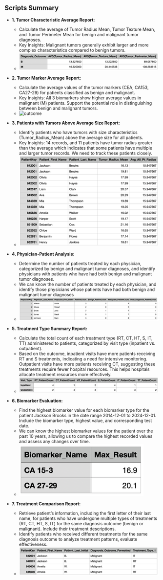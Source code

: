 ## Scripts Summary ##

- **1. Tumor Characteristic Average Report:**
  - Calculate the average of Tumor Radius Mean, Tumor Texture Mean, and Tumor Perimeter Mean for benign and malignant tumor diagnoses.
  - Key Insights: Malignant tumors generally exhibit larger and more complex characteristics compared to benign tumors.
  - ![outcome](reports/png/Tumor_Characteristic_Average_Report.png)

- **2. Tumor Marker Average Report:**
  - Calculate the average values of the tumor markers (CEA, CA153, CA27-29) for patients classified as benign and malignant.
  - Key Insights: All 3 biomarkers show higher average values in malignant (M) patients. Support the potential role in distinguishing between benign and malignant tumors.
  - ![outcome](reports/png/Tumor_Marker_Average_Report_with_Rounded_Values.png)
 
- **3. Patients with Tumors Above Average Size Report:**
  - Identify patients who have tumors with size characteristics (Tumor_Radius_Mean) above the average size for all patients.
  - Key Insights: 14 records, and 11 patients have tumor radius greater than the average which indicates that some patients have multiple and larger tumor records. We need to track these patients closely.
  - ![outcome](reports/png/Patients_with_Tumors_Above_Average_Size_Report.png)
 
- **4. Physician-Patient Analysis:**
  - Determine the number of patients treated by each physician, categorized by benign and malignant tumor diagnoses, and identify physicians with patients who have had both benign and malignant tumor diagnoses.
  - We can know the number of patients treated by each physician, and identify those physicians whose patients have had both benign and malignant tumor diagnoses
  - ![outcome](reports/png/Physician-Patient_Analysis.png)
 
- **5. Treatment Type Summary Report:**
  - Calculate the total count of each treatment type (RT, CT, HT, S, IT, TT) administered to patients, categorized by visit type (inpatient vs. outpatient).
  - Based on the outcome, inpatient visits have more patients receiving RT and S treatments, indicating a need for intensive monitoring. Outpatient visits have more patients receiving CT, suggesting these treatments require fewer hospital resources. This helps hospitals allocate treatment resources more effectively.
  - ![outcome](reports/png/Treatment_Type_Summary_Report.png)
 
- **6. Biomarker Evaluation:**
  - Find the highest biomarker value for each biomarker type for the patient Jackson Brooks in the date range 2014-12-01 to 2024-12-01. Include the biomarker type, highest value, and corresponding test date.
  - We can know the highest biomarker values for the patient over the past 10 years, allowing us to compare the highest recorded values and assess any changes over time.
  - ![outcome](reports/png/Biomarker_Evaluation.png)
 
- **7. Treatment Comparison Report:**
  - Retrieve patient’s information, including the first letter of their last name, for patients who have undergone multiple types of treatments (RT, CT, HT, S, IT) for the same diagnosis outcome (benign or malignant). Include their treatment descriptions.
  - Identify patients who received different treatments for the same diagnosis outcome to analyze treatment patterns, evaluate effectiveness.
  - ![outcome](reports/png/Treatment_Comparison_Report.png)

